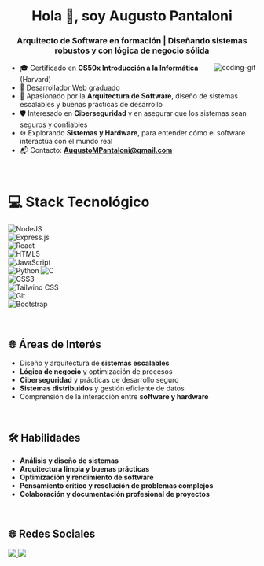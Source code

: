 <h1 align="center">Hola 👋, soy Augusto Pantaloni</h1>  
<h3 align="center">Arquitecto de Software en formación | Diseñando sistemas robustos y con lógica de negocio sólida</h3>

<p><img align="right" src="https://github.com/Adam-pw/Adam-pw/blob/main/animation_500_kxa883sd.gif" alt="coding-gif" /></p>  

- 🎓 Certificado en **CS50x Introducción a la Informática** (Harvard)  
- 🚀 Desarrollador Web graduado  
- 🔹 Apasionado por la **Arquitectura de Software**, diseño de sistemas escalables y buenas prácticas de desarrollo  
- 🛡️ Interesado en **Ciberseguridad** y en asegurar que los sistemas sean seguros y confiables  
- ⚙️ Explorando **Sistemas y Hardware**, para entender cómo el software interactúa con el mundo real  
- 📬 Contacto: **AugustoMPantaloni@gmail.com**

<br>

# 💻 Stack Tecnológico  

![NodeJS](https://img.shields.io/badge/node.js-6DA55F?style=for-the-badge&logo=node.js&logoColor=white)  
![Express.js](https://img.shields.io/badge/express.js-%23404d59.svg?style=for-the-badge&logo=express&logoColor=%2361DAFB)  
![React](https://img.shields.io/badge/react-%2320232a.svg?style=for-the-badge&logo=react&logoColor=%2361DAFB)  
![HTML5](https://img.shields.io/badge/html5-%23E34F26.svg?style=for-the-badge&logo=html5&logoColor=white)  
![JavaScript](https://img.shields.io/badge/javascript-%23323330.svg?style=for-the-badge&logo=javascript&logoColor=%23F7DF1E)  
![Python](https://img.shields.io/badge/python-3670A0?style=for-the-badge&logo=python&logoColor=ffdd54)
![C](https://img.shields.io/badge/C-%2300599C.svg?style=for-the-badge&logo=c&logoColor=white)  
![CSS3](https://img.shields.io/badge/css3-%231572B6.svg?style=for-the-badge&logo=css3&logoColor=white)  
![Tailwind CSS](https://img.shields.io/badge/Tailwind_CSS-%2338B2AC.svg?style=for-the-badge&logo=tailwind-css&logoColor=white)  
![Git](https://img.shields.io/badge/git-%23F05033.svg?style=for-the-badge&logo=git&logoColor=white)  
![Bootstrap](https://img.shields.io/badge/bootstrap-%238511FA.svg?style=for-the-badge&logo=bootstrap&logoColor=white)  

<br>

## 🌐 Áreas de Interés  

- Diseño y arquitectura de **sistemas escalables**  
- **Lógica de negocio** y optimización de procesos  
- **Ciberseguridad** y prácticas de desarrollo seguro  
- **Sistemas distribuidos** y gestión eficiente de datos  
- Comprensión de la interacción entre **software y hardware**  

<br>

## 🛠️ Habilidades  

- **Análisis y diseño de sistemas**  
- **Arquitectura limpia y buenas prácticas**  
- **Optimización y rendimiento de software**  
- **Pensamiento crítico y resolución de problemas complejos**  
- **Colaboración y documentación profesional de proyectos**  

<br>

## 🌐 Redes Sociales  

<a href="https://www.instagram.com/augusto.pantaloni/">
<img src="https://img.shields.io/badge/Instagram-%23E4405F.svg?style=for-the-badge&logo=Instagram&logoColor=white" />
</a>

<a href="https://www.linkedin.com/in/augusto-maximiliano-pantaloni-16a81b317/">
<img src="https://img.shields.io/badge/LinkedIn-%230077B5.svg?style=for-the-badge&logo=linkedin&logoColor=white" />
</a>



